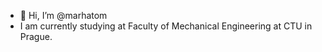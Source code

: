 - 👋 Hi, I’m @marhatom
- I am currently studying at Faculty of Mechanical Engineering at CTU in Prague.

<!---
marhatom/marhatom is a ✨ special ✨ repository because its `README.md` (this file) appears on your GitHub profile.
You can click the Preview link to take a look at your changes.
--->
